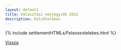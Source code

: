 ```yaml
---
layout: default
title: Választási névjegyzék 2022
description: Felsőtelekes
---
```


{% include settlementHTMLs/Felsooxxtelekes.html %}

[Vissza](./)